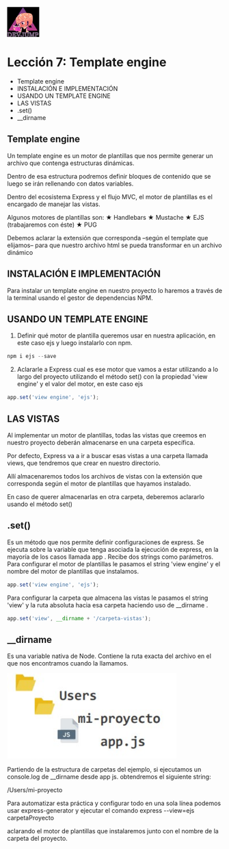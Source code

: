 <img  src='../logo.png' height='70px'>

# Lección 7: Template engine


* Template engine
* INSTALACIÓN E IMPLEMENTACIÓN
* USANDO UN TEMPLATE ENGINE
* LAS VISTAS
* .set()
* __dirname

## Template engine

Un template engine es un motor de plantillas que nos permite generar un archivo que contenga estructuras dinámicas.

Dentro de esa estructura podremos definir bloques de contenido que se luego se irán rellenando con datos variables.

Dentro del ecosistema Express y el flujo MVC, el motor de plantillas es el encargado de manejar las vistas.

Algunos motores de plantillas son:
★ Handlebars
★ Mustache
★ EJS (trabajaremos con éste)
★ PUG

Debemos aclarar la extensión que corresponda –según el template que elijamos– para que nuestro archivo html se pueda transformar en un archivo dinámico 

## INSTALACIÓN E IMPLEMENTACIÓN

Para instalar un template engine en nuestro proyecto lo haremos a través de la terminal usando el gestor de dependencias NPM.

## USANDO UN TEMPLATE ENGINE

1. Definir qué motor de plantilla queremos usar en nuestra aplicación, en este caso ejs y luego instalarlo con npm.

```javascript
npm i ejs --save
```

2. Aclararle a Express cual es ese motor que vamos a estar utilizando a lo largo del proyecto utilizando el método set() con la propiedad 'view engine' y el valor del motor, en este caso ejs

```javascript
app.set('view engine', 'ejs');
```

## LAS VISTAS

Al implementar un motor de plantillas, todas las vistas que creemos en nuestro proyecto deberán almacenarse en una carpeta específica.

Por defecto, Express va a ir a buscar esas vistas a una carpeta llamada views, que tendremos que crear en nuestro directorio.

Allí almacenaremos todos los archivos de vistas con la extensión que corresponda según el motor de plantillas que hayamos instalado.

En caso de querer almacenarlas en otra carpeta, deberemos aclararlo usando el método set() 

## .set()

Es un método que nos permite definir configuraciones de express. Se ejecuta sobre la variable que tenga asociada la ejecución de express, en la mayoría de los casos llamada app .
Recibe dos strings como parámetros.
Para configurar el motor de plantillas le pasamos el string 'view engine' y el nombre del motor de plantillas que instalamos.

```javascript
app.set('view engine', 'ejs');
```

Para configurar la carpeta que almacena las vistas le pasamos el string 'view' y la ruta absoluta hacia esa carpeta haciendo uso de __dirname .

```javascript
app.set('view', __dirname + '/carpeta-vistas');
```

## __dirname

Es una variable nativa de Node. Contiene la ruta exacta del archivo en el que nos encontramos cuando la llamamos.

<img  src='../img/dirname.jpg' height='200px'>

Partiendo de la estructura de carpetas del ejemplo, si ejecutamos un console.log de __dirname desde app js. obtendremos el siguiente string:

/Users/mi-proyecto

Para automatizar esta práctica y configurar todo en una sola línea podemos usar express-generator y ejecutar el comando 
express --view=ejs carpetaProyecto 

aclarando el motor de plantillas que instalaremos junto con el nombre de la carpeta del proyecto. 

